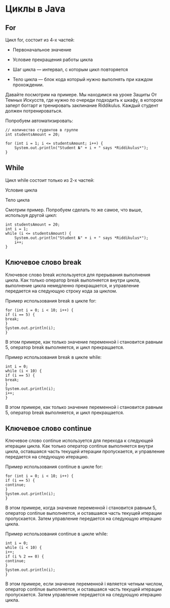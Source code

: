 
# Циклы в Java
## For
Цикл for, состоит из 4-х частей:

- Первоначальное значение

- Условие прекращения работы цикла

- Шаг цикла — интервал, с которым цикл повторяется

- Тело цикла — блок кода который нужно выполнять при каждом прохождении.

Давайте посмотрим на примере. Мы находимся на уроке Защиты От Темных Искусств, где нужно по очереди подходить к шкафу, в котором заперт боггарт и тренировать заклинание Riddikulus. Каждый студент должен потренироваться.

Попробуем автоматизировать:

```
// количество студентов в группе
int studentsAmount = 20;

for (int i = 1; i <= studentsAmount; i++) {
    System.out.println("Student №" + i + " says *Riddikulus*");
}
```

## While
Цикл while состоит только из 2-х частей:

Условие цикла

Тело цикла

Смотрим пример. Попробуем сделать то же самое, что выше, используя другой цикл:
``` 
int studentsAmount = 20;
int i = 1;
while (i <= studentsAmount) {
    System.out.println("Student №" + i + " says *Riddikulus*");
    i++;
}
```

## Ключевое слово break

Ключевое слово break используется для прерывания выполнения цикла. Как только оператор break выполняется внутри цикла, выполнение цикла немедленно прекращается, и управление передается на следующую строку кода за циклом.

Пример использования break в цикле for:

```
for (int i = 0; i < 10; i++) {
if (i == 5) {
break;
}
System.out.println(i);
}
```

В этом примере, как только значение переменной i становится равным 5, оператор break выполняется, и цикл прекращается.

Пример использования break в цикле while:
```
int i = 0;
while (i < 10) {
if (i == 5) {
break;
}
System.out.println(i);
i++;
}
```

В этом примере, как только значение переменной i становится равным 5, оператор break выполняется, и цикл прекращается.

## Ключевое слово continue

Ключевое слово continue используется для перехода к следующей итерации цикла. Как только оператор continue выполняется внутри цикла, оставшаяся часть текущей итерации пропускается, и управление передается на следующую итерацию.

Пример использования continue в цикле for:
```
for (int i = 0; i < 10; i++) {
if (i == 5) {
continue;
}
System.out.println(i);
}
```

В этом примере, когда значение переменной i становится равным 5, оператор continue выполняется, и оставшаяся часть текущей итерации пропускается. Затем управление передается на следующую итерацию цикла.

Пример использования continue в цикле while:
```
int i = 0;
while (i < 10) {
i++;
if (i % 2 == 0) {
continue;
}
System.out.println(i);
}
```

В этом примере, если значение переменной i является четным числом, оператор continue выполняется, и оставшаяся часть текущей итерации пропускается. Затем управление передается на следующую итерацию цикла.
